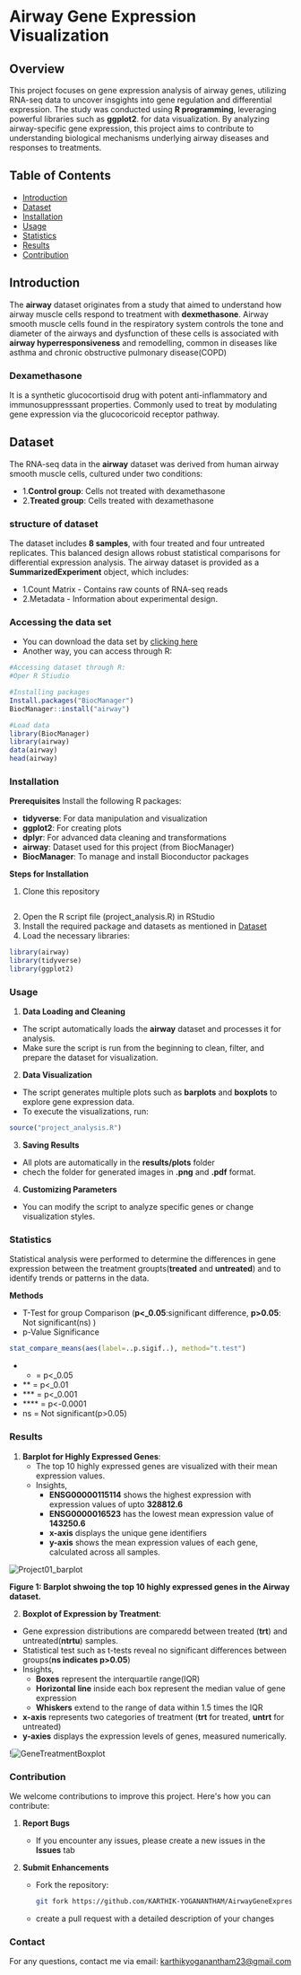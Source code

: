 # Airway Gene Expression Visualization

## Overview 

This project focuses on gene expression analysis of airway genes, utilizing RNA-seq data to uncover insgights into
gene regulation and differential expression.  The study was conducted using **R programming**, leveraging powerful libraries such as **ggplot2**.
for data visualization.  By analyzing airway-specific gene expression, this project aims to contribute to understanding
biological mechanisms underlying airway diseases and responses to treatments.

## Table of Contents
- [Introduction](#introduction)
- [Dataset](#dataset)
- [Installation](#installation)
- [Usage](#usage)
- [Statistics](#Statistics)
- [Results](#results)
- [Contribution](#contribution)

## Introduction

The **airway** dataset originates from a study that aimed to understand how airway muscle cells respond to treatment with **dexmethasone**.
Airway smooth muscle cells found in the respiratory system controls the tone and diameter of the airways and dysfunction of these
cells is associated with **airway hyperresponsiveness** and remodelling, common in diseases like asthma and chronic obstructive pulmonary disease(COPD)

### Dexamethasone

It is a synthetic glucocortisoid drug with potent anti-inflammatory and immunosuppresssant properties.  Commonly used to treat
by modulating gene expression via the glucocoricoid receptor pathway.

## Dataset

The RNA-seq data in the **airway** dataset was derived from human airway smooth muscle cells, cultured under two conditions:
- 1.**Control group**: Cells not treated with dexamethasone
- 2.**Treated group**: Cells treated with dexamethasone

### structure of dataset

The dataset includes **8 samples**, with four treated and four untreated replicates.  This balanced design allows robust statistical comparisons for differential expression analysis.
The airway dataset is provided as a **SummarizedExperiment** object, which includes:
- 1.Count Matrix - Contains raw counts of RNA-seq reads
- 2.Metadata - Information about experimental design.

### Accessing the data set

- You can download the data set by [clicking here](https://drive.google.com/file/d/1Iszne6emNZu7C0oRUYcb0JngF_sRaLHY/view?usp=sharing)
- Another way, you can access through R:

```R
#Accessing dataset through R:
#Oper R Stiudio

#Installing packages
Install.packages("BiocManager")
BiocManager::install("airway")

#Load data
library(BiocManager)
library(airway)
data(airway)
head(airway)
```

### Installation

**Prerequisites**
Install the following R packages:
   - **tidyverse**: For data manipulation and visualization
   - **ggplot2**: For creating plots
   - **dplyr**: For advanced data cleaning and transformations
   - **airway**: Dataset used for this project (from BiocManager)
   - **BiocManager**: To manage and install Bioconductor packages

**Steps for Installation**
1. Clone this repository
```bash git clone https://github.com/KARTHIK-YOGANANTHAM/AirwayGeneExpressionAnalysis.git
```
2. Open the R script file (project_analysis.R) in RStudio
3. Install the required package and datasets as mentioned in [Dataset](#dataset)
4. Load the necessary libraries:
```R
library(airway)
library(tidyverse)
library(ggplot2)
```

### Usage
1. **Data Loading and Cleaning**
- The script automatically loads the **airway** dataset and processes it for analysis.
- Make sure the script is run from the beginning to clean, filter, and prepare the dataset for visualization.
2. **Data Visualization**
- The script generates multiple plots such as **barplots** and **boxplots** to explore gene expression data.
- To execute the visualizations, run:
```R
source("project_analysis.R")
```
3. **Saving Results**
- All plots are automatically in the **results/plots** folder
- chech the folder for  generated images in **.png** and **.pdf** format.
4. **Customizing Parameters**
- You can modify the script to analyze specific genes or change visualization styles.

### Statistics

Statistical analysis were performed to determine the differences in gene expression between the treatment groupts(**treated**
and **untreated**) and to identify trends or patterns in the data.

**Methods**
- T-Test for group Comparison (**p<_0.05**:significant difference, **p>0.05**: Not significant(ns) )
- p-Value Significance
```R
stat_compare_means(aes(label=..p.sigif..), method="t.test")
```
  -  * = p<_0.05
  - ** = p<_0.01
  - *** = p<_0.001
  - **** = p<-0.0001
  - ns = Not significant(p>0.05)

### Results

1. **Barplot for Highly Expressed Genes**:
   - The top 10 highly expressed genes are visualized with their mean expression values.
   - Insights,
      -   **ENSG00000115114** shows the highest expression with expression values of upto **328812.6**
      -   **ENSG0000016523** has the lowest mean expression value of **143250.6**
      -   **x-axis** displays the unique gene identifiers
      -   **y-axis** shows the mean expression values of each gene, calculated across all samples.


![Project01_barplot](https://github.com/user-attachments/assets/d8fd0be0-8fa3-4b04-8fca-4238f0d9e6bc)

**Figure 1: Barplot shwoing the top 10 highly expressed genes in the Airway dataset.**

2. **Boxplot of Expression by Treatment**:
  - Gene expression distributions are comparedd between treated (**trt**) and untreated(**ntrtu**) samples.
  - Statistical test such as t-tests reveal no significant differences between groups(**ns indicates p>0.05**)
  - Insights,
     - **Boxes** represent the interquartile range(IQR)
     - **Horizontal line** inside each box represent the median value of gene expression
     - **Whiskers** extend to the range of data within 1.5 times the IQR
  - **x-axis** represents two categories of treatment (**trt** for treated, **untrt** for untreated)
  - **y-axies** displays the expression levels of genes, measured numerically.

!![GeneTreatmentBoxplot](https://github.com/user-attachments/assets/f02bf9b3-c740-4a77-8e61-a0316a180632)

### Contribution

We welcome contributions to improve this project.  Here's how you can contribute:

1. **Report Bugs**
   - If you encounter any issues, please create a new issues in the **Issues** tab

2. **Submit Enhancements**
   - Fork the repository:
     ```bash
     git fork https://github.com/KARTHIK-YOGANANTHAM/AirwayGeneExpressionAnalysis.git
     ```
   - create a pull request with a detailed description of your changes
  
### Contact

For any questions, contact me via email: karthikyoganantham23@gmail.com
  





